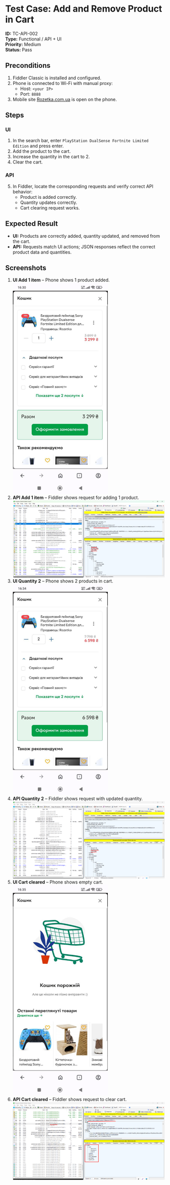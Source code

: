 # Test Case: Add and Remove Product in Cart

**ID:** TC-API-002  
**Type:** Functional / API + UI  
**Priority:** Medium  
**Status:** Pass  

## Preconditions
1. Fiddler Classic is installed and configured.  
2. Phone is connected to Wi-Fi with manual proxy:  
   - Host: `<your IP>`  
   - Port: `8888`  
3. Mobile site [Rozetka.com.ua](https://rozetka.com.ua) is open on the phone.  

## Steps
### UI
1. In the search bar, enter `PlayStation DualSense Fortnite Limited Edition` and press enter.  
2. Add the product to the cart.  
3. Increase the quantity in the cart to 2.  
4. Clear the cart.  

### API
5. In Fiddler, locate the corresponding requests and verify correct API behavior:  
   - Product is added correctly.  
   - Quantity updates correctly.  
   - Cart clearing request works.  

## Expected Result
- **UI:** Products are correctly added, quantity updated, and removed from the cart.  
- **API:** Requests match UI actions; JSON responses reflect the correct product data and quantities.  

## Screenshots
1. **UI Add 1 item** – Phone shows 1 product added.  
   <img src="../screenshots/ui_add_1.jpg" width="300"/>  
2. **API Add 1 item** – Fiddler shows request for adding 1 product.  
   <img src="../screenshots/api_add_1.png" width="600"/>  
3. **UI Quantity 2** – Phone shows 2 products in cart.  
   <img src="../screenshots/ui_quantity_2.jpg" width="300"/>  
4. **API Quantity 2** – Fiddler shows request with updated quantity.  
   <img src="../screenshots/api_quantity_2.png" width="600"/>  
5. **UI Cart cleared** – Phone shows empty cart.  
   <img src="../screenshots/ui_cart_cleared.jpg" width="300"/>  
6. **API Cart cleared** – Fiddler shows request to clear cart.  
   <img src="../screenshots/api_cart_cleared.png" width="600"/>  